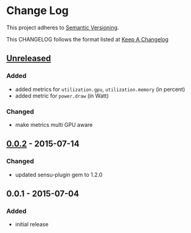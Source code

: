 # Change Log
This project adheres to [Semantic Versioning](http://semver.org/).

This CHANGELOG follows the format listed at [Keep A Changelog](http://keepachangelog.com/)

## [Unreleased]
### Added
- added metrics for `utilization.gpu`, `utilization.memory` (in percent)
- added metric for `power.draw` (in Watt)

### Changed
- make metrics multi GPU aware

## [0.0.2] - 2015-07-14
### Changed
- updated sensu-plugin gem to 1.2.0

## 0.0.1 - 2015-07-04
### Added
- initial release

[Unreleased]: https://github.com/sensu-plugins/sensu-plugins-nvidia/compare/0.0.2...HEAD
[0.0.2]: https://github.com/sensu-plugins/sensu-plugins-nvidia/compare/0.0.1...0.0.2
